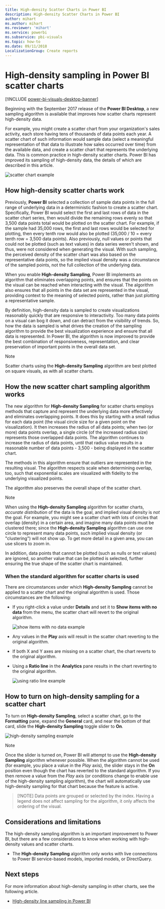 ```yaml
---
title: High-density Scatter Charts in Power BI
description: High-density Scatter Charts in Power BI
author: mihart
ms.author: mihart
ms.reviewer: 'mihart'
ms.service: powerbi
ms.subservice: pbi-visuals
ms.topic: how-to
ms.date: 09/11/2018
LocalizationGroup: Create reports
---
```

# High-density sampling in Power BI scatter charts

[!INCLUDE [power-bi-visuals-desktop-banner](../includes/power-bi-visuals-desktop-banner.md)]

Beginning with the September 2017 release of the **Power BI Desktop**, a new sampling algorithm is available that improves how scatter charts represent high-density data.

For example, you might create a scatter chart from your organization's sales activity, each store having tens of thousands of data points each year. A scatter chart of such information would sample data (select a meaningful representation of that data to illustrate how sales occurred over time) from the available data, and create a scatter chart that represents the underlying data. This is common practice in high-density scatter charts. Power BI has improved its sampling of high-density data, the details of which are described in this article.

![scatter chart example](media/desktop-high-density-scatter-charts/high-density-scatter-charts-01.png)

## How high-density scatter charts work
Previously, **Power BI** selected a collection of sample data points in the full range of underlying data in a deterministic fashion to create a scatter chart. Specifically, Power BI would select the first and last rows of data in the scatter chart series, then would divide the remaining rows evenly so that 3,500 data points total would be plotted on the scatter chart. For example, if the sample had 35,000 rows, the first and last rows would be selected for plotting, then every tenth row would also be plotted (35,000 / 10 = every tenth row = 3,500 data points). Also previously, null values or points that could not be plotted (such as text values) in data series weren't shown, and thus, were not considered when generating the visual. With such sampling, the perceived density of the scatter chart was also based on the representative data points, so the implied visual density was a circumstance of the sampled points, not the full collection of the underlying data.

When you enable **High-density Sampling**, Power BI implements an algorithm that eliminates overlapping points, and ensures that the points on the visual can be reached when interacting with the visual. The algorithm also ensures that all points in the data set are represented in the visual, providing context to the meaning of selected points, rather than just plotting a representative sample.

By definition, high-density data is sampled to create visualizations reasonably quickly that are responsive to interactivity. Too many data points on a visual can bog it down, and can detract from the visibility of trends. So, how the data is sampled is what drives the creation of the sampling algorithm to provide the best visualization experience and ensure that all data is represented. In Power BI, the algorithm is now improved to provide the best combination of responsiveness, representation, and clear preservation of important points in the overall data set.

> [!NOTE]
> Scatter charts using the **High-density Sampling** algorithm are best plotted on square visuals, as with all scatter charts.
> 
> 

## How the new scatter chart sampling algorithm works
The new algorithm for **High-density Sampling** for scatter charts employs methods that capture and represent the underlying data more effectively and eliminates overlapping points. It does this by starting with a small radius for each data point (the visual circle size for a given point on the visualization). It then increases the radius of all data points; when two (or more) data points overlap, a single circle (of the increased radius size) represents those overlapped data points. The algorithm continues to increase the radius of data points, until that radius value results in a reasonable number of data points - 3,500 - being displayed in the scatter chart.

The methods in this algorithm ensure that outliers are represented in the resulting visual. The algorithm respects scale when determining overlap, too, such that exponential scales are visualized with fidelity to the underlying visualized points.

The algorithm also preserves the overall shape of the scatter chart.

> [!NOTE]
> When using the **High-density Sampling** algorithm for scatter charts, *accurate distribution* of the data is the goal, and implied visual density is *not* the goal. For example, you might see a scatter chart with lots of circles that overlap (density) in a certain area, and imagine many data points must be clustered there; since the **High-density Sampling** algorithm can use one circle to represent many data points, such implied visual density (or "clustering") will not show up. To get more detail in a given area, you can use slicers to zoom in.
> 
> 

In addition, data points that cannot be plotted (such as nulls or text values) are ignored, so another value that can be plotted is selected, further ensuring the true shape of the scatter chart is maintained.

### When the standard algorithm for scatter charts is used
There are circumstances under which **High-density Sampling** cannot be applied to a scatter chart and the original algorithm is used. Those circumstances are the following:

* If you right-click a value under **Details** and set it to **Show items with no data** from the menu, the scatter chart will revert to the original algorithm.
  
  ![show items with no data example](media/desktop-high-density-scatter-charts/high-density-scatter-charts-02.png)
* Any values in the **Play** axis will result in the scatter chart reverting to the original algorithm.
* If both X and Y axes are missing on a scatter chart, the chart reverts to the original algorithm.
* Using a **Ratio line** in the **Analytics** pane results in the chart reverting to the original algorithm.
  
  ![using ratio line example](media/desktop-high-density-scatter-charts/high-density-scatter-charts-03.png)

## How to turn on high-density sampling for a scatter chart
To turn on **High-density Sampling**, select a scatter chart, go to the **Formatting** pane, expand the **General** card, and near the bottom of that card, slide the **High-density Sampling** toggle slider to **On**.

![high-density sampling example](media/desktop-high-density-scatter-charts/high-density-scatter-charts-04.png)

> [!NOTE]
> Once the slider is turned on, Power BI will attempt to use the **High-density Sampling** algorithm whenever possible. When the algorithm cannot be used (for example, you place a value in the *Play* axis), the slider stays in the **On** position even though the chart has reverted to the standard algorithm. If you then remove a value from the *Play* axis (or conditions change to enable use of the high-density sampling algorithm), the chart will automatically use high-density sampling for that chart because the feature is active.
> 

> 
> [!NOTE]
> Data points are grouped or selected by the index. Having a legend does not affect sampling for the algorithm, it only affects the ordering of the visual.
> 
> 

## Considerations and limitations
The high-density sampling algorithm is an important improvement to Power BI, but there are a few considerations to know when working with high-density values and scatter charts.

* The **High-density Sampling** algorithm only works with live connections to Power BI service-based models, imported models, or DirectQuery.

## Next steps
For more information about high-density sampling in other charts, see the following article.

* [High-density line sampling in Power BI](../create-reports/desktop-high-density-sampling.md)



